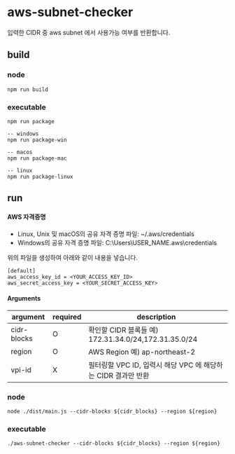 # aws-subnet-checker

입력한 CIDR 중 aws subnet 에서 사용가능 여부를 반환합니다.

## build

### node

```shell
npm run build
```

### executable

```shell
npm run package

-- windows
npm run package-win

-- macos
npm run package-mac

-- linux
npm run package-linux
```

## run

#### AWS 자격증명
* Linux, Unix 및 macOS의 공유 자격 증명 파일: ~/.aws/credentials
* Windows의 공유 자격 증명 파일: C:\Users\USER_NAME\.aws\credentials

위의 파일을 생성하여 아래와 같이 내용을 넣습니다.

```properties
[default]
aws_access_key_id = <YOUR_ACCESS_KEY_ID>
aws_secret_access_key = <YOUR_SECRET_ACCESS_KEY>
```
#### Arguments

| argument    | required | description                                   |
|-------------|----------|-----------------------------------------------|
| cidr-blocks | O        | 확인할 CIDR 블록들 예) 172.31.34.0/24,172.31.35.0/24 |
| region      | O        | AWS Region 예) ap-northeast-2                  |
| vpi-id      | X        | 필터링할 VPC ID, 입력시 해당 VPC 에 해당하는 CIDR 결과만 반환    |

### node

```shell
node ./dist/main.js --cidr-blocks ${cidr_blocks} --region ${region}
```

### executable

```shell
./aws-subnet-checker --cidr-blocks ${cidr_blocks} --region ${region}
```

